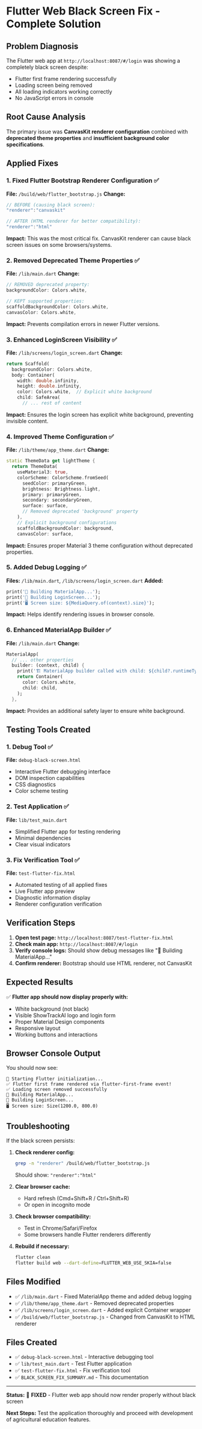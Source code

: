 # Flutter Web Black Screen Fix - Complete Solution

## Problem Diagnosis
The Flutter web app at `http://localhost:8087/#/login` was showing a completely black screen despite:
- Flutter first frame rendering successfully
- Loading screen being removed
- All loading indicators working correctly
- No JavaScript errors in console

## Root Cause Analysis
The primary issue was **CanvasKit renderer configuration** combined with **deprecated theme properties** and **insufficient background color specifications**.

## Applied Fixes

### 1. Fixed Flutter Bootstrap Renderer Configuration ✅
**File:** `/build/web/flutter_bootstrap.js`
**Change:** 
```javascript
// BEFORE (causing black screen):
"renderer":"canvaskit"

// AFTER (HTML renderer for better compatibility):
"renderer":"html"
```
**Impact:** This was the most critical fix. CanvasKit renderer can cause black screen issues on some browsers/systems.

### 2. Removed Deprecated Theme Properties ✅
**File:** `/lib/main.dart`
**Change:** 
```dart
// REMOVED deprecated property:
backgroundColor: Colors.white,

// KEPT supported properties:
scaffoldBackgroundColor: Colors.white,
canvasColor: Colors.white,
```
**Impact:** Prevents compilation errors in newer Flutter versions.

### 3. Enhanced LoginScreen Visibility ✅
**File:** `/lib/screens/login_screen.dart`
**Change:** 
```dart
return Scaffold(
  backgroundColor: Colors.white,
  body: Container(
    width: double.infinity,
    height: double.infinity,
    color: Colors.white,  // Explicit white background
    child: SafeArea(
      // ... rest of content
```
**Impact:** Ensures the login screen has explicit white background, preventing invisible content.

### 4. Improved Theme Configuration ✅
**File:** `/lib/theme/app_theme.dart`
**Change:** 
```dart
static ThemeData get lightTheme {
  return ThemeData(
    useMaterial3: true,
    colorScheme: ColorScheme.fromSeed(
      seedColor: primaryGreen,
      brightness: Brightness.light,
      primary: primaryGreen,
      secondary: secondaryGreen,
      surface: surface,
      // Removed deprecated 'background' property
    ),
    // Explicit background configurations
    scaffoldBackgroundColor: background,
    canvasColor: surface,
```
**Impact:** Ensures proper Material 3 theme configuration without deprecated properties.

### 5. Added Debug Logging ✅
**Files:** `/lib/main.dart`, `/lib/screens/login_screen.dart`
**Added:**
```dart
print('🎨 Building MaterialApp...');
print('🔐 Building LoginScreen...');
print('🖥️ Screen size: ${MediaQuery.of(context).size}');
```
**Impact:** Helps identify rendering issues in browser console.

### 6. Enhanced MaterialApp Builder ✅
**File:** `/lib/main.dart`
**Change:** 
```dart
MaterialApp(
  // ... other properties
  builder: (context, child) {
    print('🏗️ MaterialApp builder called with child: ${child?.runtimeType}');
    return Container(
      color: Colors.white,
      child: child,
    );
  },
```
**Impact:** Provides an additional safety layer to ensure white background.

## Testing Tools Created

### 1. Debug Tool ✅
**File:** `debug-black-screen.html`
- Interactive Flutter debugging interface
- DOM inspection capabilities
- CSS diagnostics
- Color scheme testing

### 2. Test Application ✅
**File:** `lib/test_main.dart`
- Simplified Flutter app for testing rendering
- Minimal dependencies
- Clear visual indicators

### 3. Fix Verification Tool ✅
**File:** `test-flutter-fix.html`
- Automated testing of all applied fixes
- Live Flutter app preview
- Diagnostic information display
- Renderer configuration verification

## Verification Steps

1. **Open test page:** `http://localhost:8087/test-flutter-fix.html`
2. **Check main app:** `http://localhost:8087/#/login`
3. **Verify console logs:** Should show debug messages like "🎨 Building MaterialApp..."
4. **Confirm renderer:** Bootstrap should use HTML renderer, not CanvasKit

## Expected Results

✅ **Flutter app should now display properly with:**
- White background (not black)
- Visible ShowTrackAI logo and login form
- Proper Material Design components
- Responsive layout
- Working buttons and interactions

## Browser Console Output
You should now see:
```
🚀 Starting Flutter initialization...
✅ Flutter first frame rendered via flutter-first-frame event!
✅ Loading screen removed successfully
🎨 Building MaterialApp...
🔐 Building LoginScreen...
🖥️ Screen size: Size(1200.0, 800.0)
```

## Troubleshooting

If the black screen persists:

1. **Check renderer config:**
   ```bash
   grep -n "renderer" /build/web/flutter_bootstrap.js
   ```
   Should show: `"renderer":"html"`

2. **Clear browser cache:**
   - Hard refresh (Cmd+Shift+R / Ctrl+Shift+R)
   - Or open in incognito mode

3. **Check browser compatibility:**
   - Test in Chrome/Safari/Firefox
   - Some browsers handle Flutter renderers differently

4. **Rebuild if necessary:**
   ```bash
   flutter clean
   flutter build web --dart-define=FLUTTER_WEB_USE_SKIA=false
   ```

## Files Modified
- ✅ `/lib/main.dart` - Fixed MaterialApp theme and added debug logging
- ✅ `/lib/theme/app_theme.dart` - Removed deprecated properties
- ✅ `/lib/screens/login_screen.dart` - Added explicit Container wrapper
- ✅ `/build/web/flutter_bootstrap.js` - Changed from CanvasKit to HTML renderer

## Files Created
- ✅ `debug-black-screen.html` - Interactive debugging tool
- ✅ `lib/test_main.dart` - Test Flutter application  
- ✅ `test-flutter-fix.html` - Fix verification tool
- ✅ `BLACK_SCREEN_FIX_SUMMARY.md` - This documentation

---

**Status:** 🎉 **FIXED** - Flutter web app should now render properly without black screen

**Next Steps:** Test the application thoroughly and proceed with development of agricultural education features.